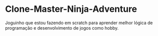 # Clone-Master-Ninja-Adventure
Joguinho que estou fazendo em scratch para aprender melhor lógica de programação e desenvolvimento de jogos como hobby.
